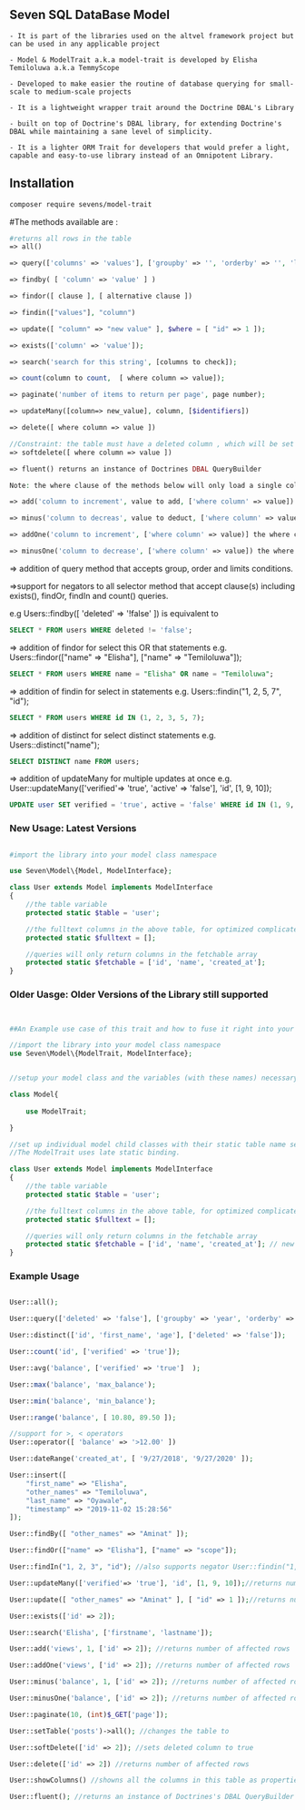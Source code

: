 ## Seven SQL DataBase Model
	
	- It is part of the libraries used on the altvel framework project but can be used in any applicable project

	- Model & ModelTrait a.k.a model-trait is developed by Elisha Temiloluwa a.k.a TemmyScope	

	- Developed to make easier the routine of database querying for small-scale to medium-scale projects

	- It is a lightweight wrapper trait around the Doctrine DBAL's Library

	- built on top of Doctrine's DBAL library, for extending Doctrine's DBAL while maintaining a sane level of simplicity.

	- It is a lighter ORM Trait for developers that would prefer a light, capable and easy-to-use library instead of an Omnipotent Library.


## Installation

```bash
composer require sevens/model-trait
```

#The methods available are :

```php
#returns all rows in the table 
=> all()

=> query(['columns' => 'values'], ['groupby' => '', 'orderby' => '', 'limit' => 10]);

=> findby( [ 'column' => 'value' ] )

=> findor([ clause ], [ alternative clause ])

=> findin(["values"], "column")

=> update([ "column" => "new value" ], $where = [ "id" => 1 ]);

=> exists(['column' => 'value']);

=> search('search for this string', [columns to check]);

=> count(column to count,  [ where column => value]);

=> paginate('number of items to return per page', page number);

=> updateMany([column=> new_value], column, [$identifiers])

=> delete([ where column => value ])

//Constraint: the table must have a deleted column , which will be set to true; else it will return a fatal error.
=> softdelete([ where column => value ]) 

=> fluent() returns an instance of Doctrines DBAL QueryBuilder

Note: the where clause of the methods below will only load a single column condition i.e. "column = ?"

=> add('column to increment', value to add, ['where column' => value]) 

=> minus('column to decreas', value to deduct, ['where column' => value]) the where clause only loads a single "column = ?"

=> addOne('column to increment', ['where column' => value)] the where clause only loads a sing "column = ?"

=> minusOne('column to decrease', ['where column' => value]) the where clause only loads a sing "column = ?"

```

=> addition of query method that accepts group, order and limits conditions.

=>support for negators to all selector method that accept clause(s) including exists(), findOr, findIn and count() queries.

e.g Users::findby([ 'deleted' => '!false' ]) is equivalent to 

```sql 
SELECT * FROM users WHERE deleted != 'false';
```

=> addition of findor for select this OR that statements
e.g. Users::findor(["name" => "Elisha"], ["name" => "Temiloluwa"]);
```sql 
SELECT * FROM users WHERE name = "Elisha" OR name = "Temiloluwa";
```

=> addition of findin for select in statements
e.g. Users::findin("1, 2, 5, 7", "id");
```sql 
SELECT * FROM users WHERE id IN (1, 2, 3, 5, 7);
```

=> addition of distinct for select distinct statements
e.g. Users::distinct("name");
```sql 
SELECT DISTINCT name FROM users;
```

=> addition of updateMany for multiple updates at once 
e.g. User::updateMany(['verified'=> 'true', 'active' => 'false'], 'id', [1, 9, 10]);
```sql 
UPDATE user SET verified = 'true', active = 'false' WHERE id IN (1, 9, 10);
```

### New Usage: Latest Versions
##

```php
#import the library into your model class namespace

use Seven\Model\{Model, ModelInterface};

class User extends Model implements ModelInterface
{
	//the table variable
	protected static $table = 'user';

	//the fulltext columns in the above table, for optimized complicated Match...Against Queries.
	protected static $fulltext = [];

	//queries will only return columns in the fetchable array
	protected static $fetchable = ['id', 'name', 'created_at'];
}
```

### Older Uasge: Older Versions of the Library still supported
##

```php

##An Example use case of this trait and how to fuse it right into your model classes is shown below:

//import the library into your model class namespace
use Seven\Model\{ModelTrait, ModelInterface};


//setup your model class and the variables (with these names) necessary for the trait

class Model{
	
	use ModelTrait;

}

//set up individual model child classes with their static table name set
//The ModelTrait uses late static binding.

class User extends Model implements ModelInterface
{
	//the table variable
	protected static $table = 'user';

	//the fulltext columns in the above table, for optimized complicated Match...Against Queries.
	protected static $fulltext = [];

	//queries will only return columns in the fetchable array
	protected static $fetchable = ['id', 'name', 'created_at']; // new feature and backwards compatible
}
```

### Example Usage
##

```php
User::all();

User::query(['deleted' => 'false'], ['groupby' => 'year', 'orderby' => 'id', 'limit' => 10]);

User::distinct(['id', 'first_name', 'age'], ['deleted' => 'false']);

User::count('id', ['verified' => 'true']);

User::avg('balance', ['verified' => 'true']  );

User::max('balance', 'max_balance');

User::min('balance', 'min_balance');

User::range('balance', [ 10.80, 89.50 ]);

//support for >, < operators
User::operator([ 'balance' => '>12.00' ])

User::dateRange('created_at', [ '9/27/2018', '9/27/2020' ]);

User::insert([
	"first_name" => "Elisha", 
	"other_names" => "Temiloluwa", 
	"last_name" => "Oyawale", 
	"timestamp" => "2019-11-02 15:28:56"
]);

User::findBy([ "other_names" => "Aminat" ]);

User::findOr(["name" => "Elisha"], ["name" => "scope"]);

User::findIn("1, 2, 3", "id"); //also supports negator User::findin("1, 2, 3", "!id") => means where id NOT IN (1, 2, 3)

User::updateMany(['verified'=> 'true'], 'id', [1, 9, 10]);//returns number of affected rows

User::update([ "other_names" => "Aminat" ], [ "id" => 1 ]);//returns number of affected rows

User::exists(['id' => 2]);

User::search('Elisha', ['firstname', 'lastname']);

User::add('views', 1, ['id' => 2]); //returns number of affected rows

User::addOne('views', ['id' => 2]); //returns number of affected rows

User::minus('balance', 1, ['id' => 2]); //returns number of affected rows

User::minusOne('balance', ['id' => 2]); //returns number of affected rows

User::paginate(10, (int)$_GET['page']);

User::setTable('posts')->all(); //changes the table to 

User::softDelete(['id' => 2]); //sets deleted column to true

User::delete(['id' => 2]) //returns number of affected rows

User::showColumns() //showns all the columns in this table as properties of the stdClass object

User::fluent(); //returns an instance of Doctrines's DBAL QueryBuilder
```
